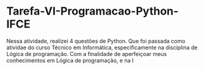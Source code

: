 # Tarefa-VI-Programacao-Python-IFCE
Nessa atividade, realizei 4 questões de Python. Que foi passada como atividae do curso Técnico em Informática, especificamente na disciplina de Lógica de programação. Com a finalidade de aperfeiçoar meus conhecimentos em Lógica de programação, e na l
